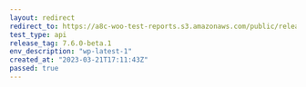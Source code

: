 ```yaml
---
layout: redirect
redirect_to: https://a8c-woo-test-reports.s3.amazonaws.com/public/release/7.6.0-beta.1/wp-latest-1/api/index.html
test_type: api
release_tag: 7.6.0-beta.1
env_description: "wp-latest-1"
created_at: "2023-03-21T17:11:43Z"
passed: true
---
```


